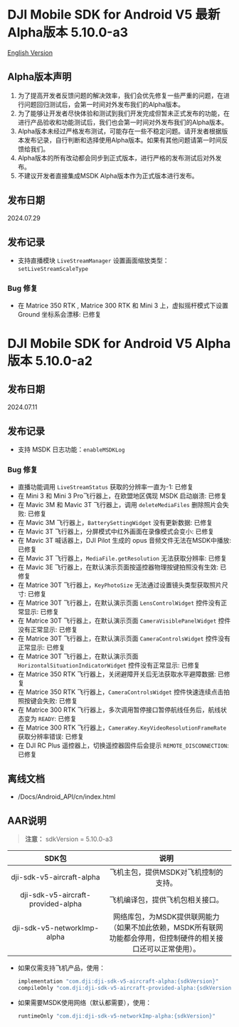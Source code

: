 # DJI Mobile SDK for Android V5 最新Alpha版本 5.10.0-a3

[English Version](README.md)

## Alpha版本声明

1. 为了提高开发者反馈问题的解决效率，我们会优先修复一些严重的问题，在进行问题回归测试后，会第一时间对外发布我们的Alpha版本。
2. 为了能够让开发者尽快体验和测试到我们开发完成但暂未正式发布的功能，在进行产品验收和功能测试后，我们也会第一时间对外发布我们的Alpha版本。
3. Alpha版本未经过严格发布测试，可能存在一些不稳定问题。请开发者根据版本发布记录，自行判断和选择使用Alpha版本。如果有其他问题请第一时间反馈给我们。
4. Alpha版本的所有改动都会同步到正式版本，进行严格的发布测试后对外发布。
5. 不建议开发者直接集成MSDK Alpha版本作为正式版本进行发布。

## 发布日期
2024.07.29

## 发布记录
- 支持直播模块 `LiveStreamManager` 设置画面缩放类型：`setLiveStreamScaleType`

### Bug 修复
- 在 Matrice 350 RTK , Matrice 300 RTK 和 Mini 3 上，虚拟摇杆模式下设置 Ground 坐标系会漂移: 已修复

# DJI Mobile SDK for Android V5 Alpha版本 5.10.0-a2

## 发布日期
2024.07.11

## 发布记录
- 支持 MSDK 日志功能：`enableMSDKLog`

### Bug 修复
- 直播功能调用 `LiveStreamStatus` 获取的分辨率一直为-1: 已修复
- 在 Mini 3 和 Mini 3 Pro飞行器上，在欧盟地区偶现 MSDK 启动崩溃: 已修复
- 在 Mavic 3M 和  Mavic 3T 飞行器上，调用 `deleteMediaFiles` 删除照片会失败: 已修复
- 在 Mavic 3M 飞行器上，`BatterySettingWidget` 没有更新数据: 已修复
- 在 Mavic 3T 飞行器上，分屏模式中红外画面在录像模式会变小: 已修复
- 在 Mavic 3T 喊话器上，DJI Pilot 生成的 opus 音频文件无法在MSDK中播放: 已修复
- 在 Mavic 3T 飞行器上，`MediaFile.getResolution` 无法获取分辨率: 已修复
- 在 Mavic 3E 飞行器上，在默认演示页面按遥控器物理按键拍照没有生效: 已修复
- 在 Matrice 30T 飞行器上，`KeyPhotoSize` 无法通过设置镜头类型获取照片尺寸: 已修复
- 在 Matrice 30T 飞行器上，在默认演示页面 `LensControlWidget` 控件没有正常显示: 已修复
- 在 Matrice 30T 飞行器上，在默认演示页面 `CameraVisiblePanelWidget` 控件没有正常显示: 已修复
- 在 Matrice 30T 飞行器上，在默认演示页面 `CameraControlsWidget` 控件没有正常显示: 已修复
- 在 Matrice 30T 飞行器上，在默认演示页面 `HorizontalSituationIndicatorWidget` 控件没有正常显示: 已修复
- 在 Matrice 350 RTK 飞行器上，关闭避障开关后无法获取水平避障数据: 已修复
- 在 Matrice 350 RTK 飞行器上，`CameraControlsWidget` 控件快速连续点击拍照按键会失败: 已修复
- 在 Matrice 300 RTK 飞行器上，多次调用暂停接口暂停航线任务后，航线状态变为 `READY`: 已修复
- 在 Matrice 300 RTK 飞行器上，`CameraKey.KeyVideoResolutionFrameRate`获取分辨率错误: 已修复
- 在 DJI RC Plus 遥控器上，切换遥控器固件后会提示 `REMOTE_DISCONNECTION`: 已修复

## 离线文档

- /Docs/Android_API/cn/index.html

## AAR说明

> **注意：** sdkVersion = 5.10.0-a3

| SDK包  <div style="width: 150pt">  | 说明  <div style="width: 200pt">   | 使用方式 <div style="width: 300pt">|
| :---------------: | :-----------------:  | :---------------: |
|     dji-sdk-v5-aircraft-alpha     | 飞机主包，提供MSDK对飞机控制的支持。 | implementation 'com.dji:dji-sdk-v5-aircraft-alpha:{sdkVersion}' |
| dji-sdk-v5-aircraft-provided-alpha | 飞机编译包，提供飞机包相关接口。 | compileOnly 'com.dji:dji-sdk-v5-aircraft-provided-alpha:{sdkVersion}' |
| dji-sdk-v5-networkImp-alpha | 网络库包，为MSDK提供联网能力（如果不加此依赖，MSDK所有联网功能都会停用，但控制硬件的相关接口还可以正常使用）。 | runtimeOnly 'com.dji:dji-sdk-v5-networkImp-alpha:{sdkVersion}' |

- 如果仅需支持飞机产品，使用：
  ```groovy
  implementation "com.dji:dji-sdk-v5-aircraft-alpha:{sdkVersion}"
  compileOnly "com.dji:dji-sdk-v5-aircraft-provided-alpha:{sdkVersion}"
  ```


- 如果需要MSDK使用网络（默认都需要），使用：
  ```groovy
  runtimeOnly "com.dji:dji-sdk-v5-networkImp-alpha:{sdkVersion}"
  ```

